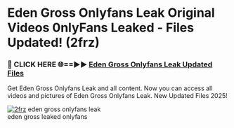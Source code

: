 # Eden Gross Onlyfans Leak Original Videos 0nlyFans Leaked - Files Updated! (2frz)

<h3>🔴 CLICK HERE 🌐==►► <a href="https://tinyurl.com/2wckxsce" rel="nofollow">Eden Gross Onlyfans Leak Updated Files</a></h3>

Get Eden Gross Onlyfans Leak and all content. Now you can access all videos and pictures of Eden Gross Onlyfans Leak. New Updated Files 2025!

[![2frz](https://i.imgur.com/AFduVYN.gif)](https://tinyurl.com/2wckxsce)
eden gross onlyfans leak<br>
eden gross leaked onlyfans